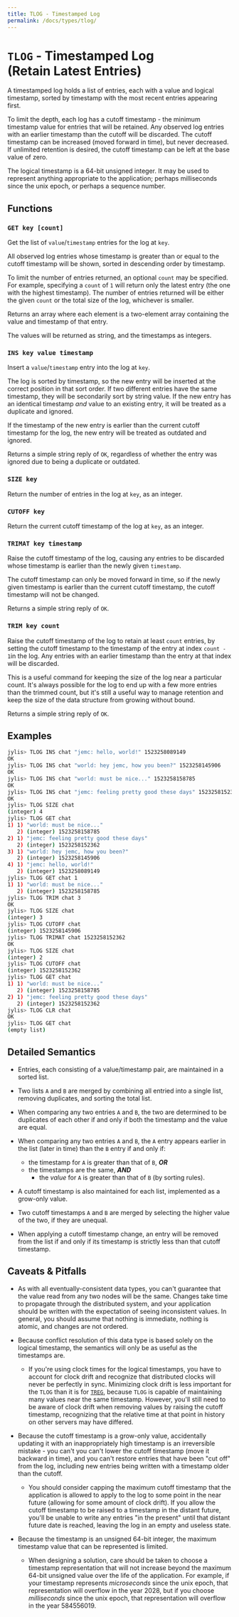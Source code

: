 ```yaml
---
title: TLOG - Timestamped Log
permalink: /docs/types/tlog/
---
```


# `TLOG` - Timestamped Log<br>(Retain Latest Entries)

A timestamped log holds a list of entries, each with a value and logical timestamp, sorted by timestamp with the most recent entries appearing first.

To limit the depth, each log has a cutoff timestamp - the minimum timestamp value for entries that will be retained. Any observed log entries with an earlier timestamp than the cutoff will be discarded. The cutoff timestamp can be increased (moved forward in time), but never decreased. If unlimited retention is desired, the cutoff timestamp can be left at the base value of zero.

The logical timestamp is a 64-bit unsigned integer. It may be used to represent anything appropriate to the application; perhaps milliseconds since the unix epoch, or perhaps a sequence number.

## Functions

### `GET key [count]`

Get the list of `value`/`timestamp` entries for the log at `key`.

All observed log entries whose timestamp is greater than or equal to the cutoff timestamp will be shown, sorted in descending order by timestamp.

To limit the number of entries returned, an optional `count` may be specified. For example, specifying a `count` of `1` will return only the latest entry (the one with the highest timestamp). The number of entries returned will be either the given `count` or the total size of the log, whichever is smaller.

Returns an array where each element is a two-element array containing the value and timestamp of that entry.

The values will be returned as string, and the timestamps as integers.

### `INS key value timestamp`

Insert a `value`/`timestamp` entry into the log at `key`.

The log is sorted by timestamp, so the new entry will be inserted at the correct position in that sort order. If two different entries have the same timestamp, they will be secondarily sort by string value. If the new entry has an identical timestamp *and* value to an existing entry, it will be treated as a duplicate and ignored.

If the timestamp of the new entry is earlier than the current cutoff timestamp for the log, the new entry will be treated as outdated and ignored.

Returns a simple string reply of `OK`, regardless of whether the entry was ignored due to being a duplicate or outdated.

### `SIZE key`

Return the number of entries in the log at `key`, as an integer.

### `CUTOFF key`

Return the current cutoff timestamp of the log at `key`, as an integer.

### `TRIMAT key timestamp`

Raise the cutoff timestamp of the log, causing any entries to be discarded whose timestamp is earlier than the newly given `timestamp`.

The cutoff timestamp can only be moved forward in time, so if the newly given timestamp is earlier than the current cutoff timestamp, the cutoff timestamp will not be changed.

Returns a simple string reply of `OK`.

### `TRIM key count`

Raise the cutoff timestamp of the log to retain at least `count` entries, by setting the cutoff timestamp to the timestamp of the entry at index `count - 1`in the log. Any entries with an earlier timestamp than the entry at that index will be discarded.

This is a useful command for keeping the size of the log near a particular count. It's always possible for the log to end up with a few more entries than the trimmed count, but it's still a useful way to manage retention and keep the size of the data structure from growing without bound.

Returns a simple string reply of `OK`.

## Examples

```sh
jylis> TLOG INS chat "jemc: hello, world!" 1523258089149
OK
jylis> TLOG INS chat "world: hey jemc, how you been?" 1523258145906
OK
jylis> TLOG INS chat "world: must be nice..." 1523258158785
OK
jylis> TLOG INS chat "jemc: feeling pretty good these days" 1523258152362
OK
jylis> TLOG SIZE chat
(integer) 4
jylis> TLOG GET chat
1) 1) "world: must be nice..."
   2) (integer) 1523258158785
2) 1) "jemc: feeling pretty good these days"
   2) (integer) 1523258152362
3) 1) "world: hey jemc, how you been?"
   2) (integer) 1523258145906
4) 1) "jemc: hello, world!"
   2) (integer) 1523258089149
jylis> TLOG GET chat 1
1) 1) "world: must be nice..."
   2) (integer) 1523258158785
jylis> TLOG TRIM chat 3
OK
jylis> TLOG SIZE chat
(integer) 3
jylis> TLOG CUTOFF chat
(integer) 1523258145906
jylis> TLOG TRIMAT chat 1523258152362
OK
jylis> TLOG SIZE chat
(integer) 2
jylis> TLOG CUTOFF chat
(integer) 1523258152362
jylis> TLOG GET chat
1) 1) "world: must be nice..."
   2) (integer) 1523258158785
2) 1) "jemc: feeling pretty good these days"
   2) (integer) 1523258152362
jylis> TLOG CLR chat
OK
jylis> TLOG GET chat
(empty list)
```

## Detailed Semantics

- Entries, each consisting of a value/timestamp pair, are maintained in a sorted list.

- Two lists `A` and `B` are merged by combining all entried into a single list, removing duplicates, and sorting the total list.

- When comparing any two entries `A` and `B`, the two are determined to be duplicates of each other if and only if both the timestamp and the value are equal.

- When comparing any two entries `A` and `B`, the `A` entry appears earlier in the list (later in time) than the `B` entry if and only if:
    - the timestamp for `A` is greater than that of `B`, ***OR***
    - the timestamps are the same, ***AND***
        - the *value* for `A` is greater than that of `B` (by sorting rules).

- A cutoff timestamp is also maintained for each list, implemented as a grow-only value.

- Two cutoff timestamps `A` and `B` are merged by selecting the higher value of the two, if they are unequal.

- When applying a cutoff timestamp change, an entry will be removed from the list if and only if its timestamp is strictly less than that cutoff timestamp.

## Caveats & Pitfalls

- As with all eventually-consistent data types, you can't guarantee that the value read from any two nodes will be the same. Changes take time to propagate through the distributed system, and your application should be written with the expectation of seeing inconsistent values. In general, you should assume that nothing is immediate, nothing is atomic, and changes are not ordered.

- Because conflict resolution of this data type is based solely on the logical timestamp, the semantics will only be as useful as the timestamps are.

    - If you're using clock times for the logical timestamps, you have to account for clock drift and recognize that distributed clocks will never be perfectly in sync. Minimizing clock drift is less important for the `TLOG` than it is for [`TREG`](../treg), because `TLOG` is capable of maintaining many values near the same timestamp. However, you'll still need to be aware of clock drift when removing values by raising the cutoff timestamp, recognizing that the relative time at that point in history on other servers may have differed.

- Because the cutoff timestamp is a grow-only value, accidentally updating it with an inappropriately high timestamp is an irreversible mistake - you can't you can't lower the cutoff timestamp (move it backward in time), and you can't restore entries that have been "cut off" from the log, including new entries being written with a timestamp older than the cutoff.

    - You should consider capping the maximum cutoff timestamp that the application is allowed to apply to the log to some point in the near future (allowing for some amount of clock drift). If you allow the cutoff timestamp to be raised to a timestamp in the distant future, you'll be unable to write any entries "in the present" until that distant future date is reached, leaving the log in an empty and useless state.

- Because the timestamp is an unsigned 64-bit integer, the maximum timestamp value that can be represented is limited.

    - When designing a solution, care should be taken to choose a timestamp representation that will not increase beyond the maximum 64-bit unsigned value over the life of the application. For example, if your timestamp represents *microseconds* since the unix epoch, that representation will overflow in the year 2028, but if you choose *milliseconds* since the unix epoch, that representation will overflow in the year 584556019.
